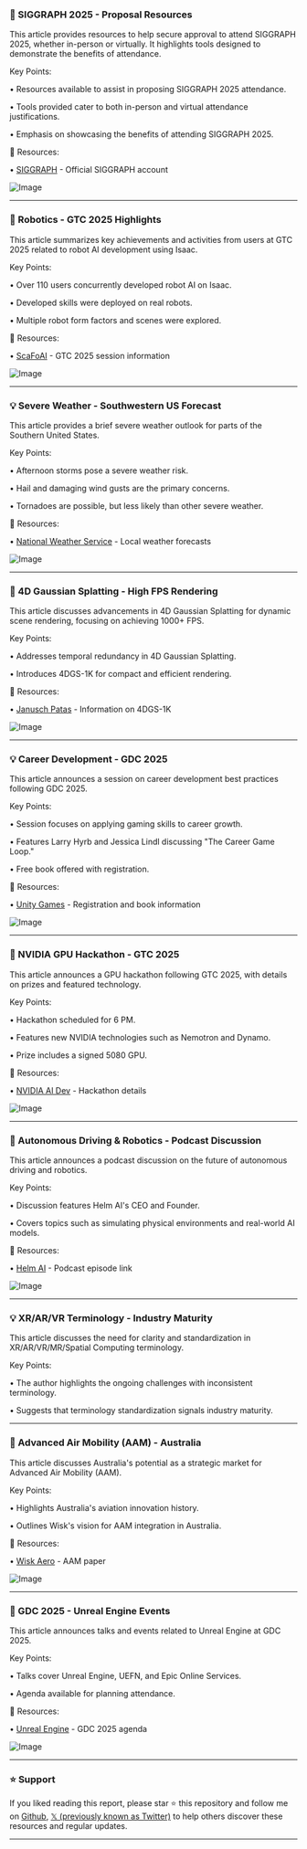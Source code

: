 ### 🚀 SIGGRAPH 2025 - Proposal Resources

This article provides resources to help secure approval to attend SIGGRAPH 2025, whether in-person or virtually.  It highlights tools designed to demonstrate the benefits of attendance.

Key Points:

•  Resources available to assist in proposing SIGGRAPH 2025 attendance.

•  Tools provided cater to both in-person and virtual attendance justifications.

•  Emphasis on showcasing the benefits of attending SIGGRAPH 2025.


🔗 Resources:

• [SIGGRAPH](https://x.com/siggraph) - Official SIGGRAPH account

![Image](https://pbs.twimg.com/tweet_video_thumb/GmqCfheawAAygKt.jpg)

---
### 🤖 Robotics - GTC 2025 Highlights

This article summarizes key achievements and activities from users at GTC 2025 related to robot AI development using Isaac.

Key Points:

• Over 110 users concurrently developed robot AI on Isaac.

•  Developed skills were deployed on real robots.

• Multiple robot form factors and scenes were explored.


🔗 Resources:

• [ScaFoAI](https://x.com/ScaFoAI) -  GTC 2025 session information

![Image](https://pbs.twimg.com/amplify_video_thumb/1903476790519345152/img/ei1kzaBssxV628tf.jpg)

---
### 💡 Severe Weather - Southwestern US Forecast

This article provides a brief severe weather outlook for parts of the Southern United States.

Key Points:

• Afternoon storms pose a severe weather risk.

• Hail and damaging wind gusts are the primary concerns.

• Tornadoes are possible, but less likely than other severe weather.


🔗 Resources:

• [National Weather Service](http://weather.gov) - Local weather forecasts

![Image](https://pbs.twimg.com/media/Gmkw_vhaEAcVSuO?format=jpg&name=small)

---
### 🤖 4D Gaussian Splatting - High FPS Rendering

This article discusses advancements in 4D Gaussian Splatting for dynamic scene rendering, focusing on achieving 1000+ FPS.

Key Points:

• Addresses temporal redundancy in 4D Gaussian Splatting.

• Introduces 4DGS-1K for compact and efficient rendering.


🔗 Resources:

• [Janusch Patas](https://x.com/janusch_patas) -  Information on 4DGS-1K

![Image](https://pbs.twimg.com/amplify_video_thumb/1902983074994114560/img/CzXXE5dPHy4_HC6O.jpg)

---
### 💡 Career Development - GDC 2025

This article announces a session on career development best practices following GDC 2025.

Key Points:

•  Session focuses on applying gaming skills to career growth.

• Features Larry Hyrb and Jessica Lindl discussing "The Career Game Loop."

• Free book offered with registration.


🔗 Resources:

• [Unity Games](https://x.com/unitygames) -  Registration and book information

![Image](https://pbs.twimg.com/media/GmhO_JhWcAA9cT6?format=jpg&name=small)

---
### 🚀 NVIDIA GPU Hackathon - GTC 2025

This article announces a GPU hackathon following GTC 2025, with details on prizes and featured technology.

Key Points:

• Hackathon scheduled for 6 PM.

• Features new NVIDIA technologies such as Nemotron and Dynamo.

•  Prize includes a signed 5080 GPU.


🔗 Resources:

• [NVIDIA AI Dev](https://x.com/NVIDIAAIDev) - Hackathon details


![Image](https://pbs.twimg.com/amplify_video_thumb/1902494708620029952/img/poq5vleQNdTjPztk.jpg)

---
### 🤖 Autonomous Driving & Robotics - Podcast Discussion

This article announces a podcast discussion on the future of autonomous driving and robotics.

Key Points:

•  Discussion features Helm AI's CEO and Founder.

• Covers topics such as simulating physical environments and real-world AI models.


🔗 Resources:

• [Helm AI](https://x.com/helm_ai) - Podcast episode link

![Image](https://pbs.twimg.com/media/GmancvhbIAAv5UD?format=jpg&name=small)

---
### 💡 XR/AR/VR Terminology - Industry Maturity

This article discusses the need for clarity and standardization in XR/AR/VR/MR/Spatial Computing terminology.

Key Points:

•  The author highlights the ongoing challenges with inconsistent terminology.

•  Suggests that terminology standardization signals industry maturity.


---
### 🚀 Advanced Air Mobility (AAM) - Australia

This article discusses Australia's potential as a strategic market for Advanced Air Mobility (AAM).

Key Points:

•  Highlights Australia's aviation innovation history.

•  Outlines Wisk's vision for AAM integration in Australia.


🔗 Resources:

• [Wisk Aero](https://x.com/WiskAero) -  AAM paper


![Image](https://pbs.twimg.com/media/GmWrbkGX0AAaM8j.jpg)

---
### 🚀 GDC 2025 - Unreal Engine Events

This article announces talks and events related to Unreal Engine at GDC 2025.

Key Points:

•  Talks cover Unreal Engine, UEFN, and Epic Online Services.

•  Agenda available for planning attendance.


🔗 Resources:

• [Unreal Engine](https://x.com/UnrealEngine) - GDC 2025 agenda

![Image](https://pbs.twimg.com/media/GmQEe7VWQAA_hGS?format=jpg&name=small)


---

### ⭐️ Support

If you liked reading this report, please star ⭐️ this repository and follow me on [Github](https://github.com/Drix10), [𝕏 (previously known as Twitter)](https://x.com/DRIX_10_) to help others discover these resources and regular updates.

---